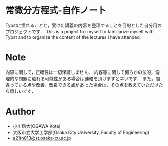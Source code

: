 # 常微分方程式-自作ノート

Typstに慣れることと，受けた講義の内容を整理することを目的とした自分用のプロジェクトです．
This is a project for myself to familiarize myself with Typst and to organize the content of the lectures I have attended.

# Note

内容に関して，正確性は一切保証しません．
内容等に関して何らかの法的，倫理的な問題に触れる可能性がある場合は連絡を頂けますと幸いです．
また，間違っている点や改善，改良できる点があった場合は，その点を教えていただけたら嬉しいです．

# Author

* 小川昂大(OGAWA Kota)
* 大阪市立大学工学部(Osaka City University, Faculty of Engineering)
* a21tn013@st.osaka-cu.ac.jp
